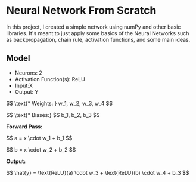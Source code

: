 # Neural Network From Scratch

In this project,  I created a simple network using numPy and other basic libraries. It's meant to just apply some basics of the Neural Networks such as backpropagation, chain rule, activation functions, and some main ideas.


## Model


* Neurons: 2
* Activation Function(s): ReLU
* Input:X 
* Output: Y

<p align="left">$$ \text{* Weights: }  w_1, w_2, w_3, w_4 $$</p>
<p align="left">$$  \text{* Biases:} $$  b_1, b_2, b_3 $$</p>

<p align="left"><strong>Forward Pass:</strong></p>

<p align="left">$$ a = x \cdot w_1 + b_1 $$</p>
<p align="left">$$ b = x \cdot w_2 + b_2 $$</p>

<p align="left"><strong>Output:</strong></p>

<p align="left">$$ \hat{y} = \text{ReLU}(a) \cdot w_3 + \text{ReLU}(b) \cdot w_4 + b_3 $$</p>
